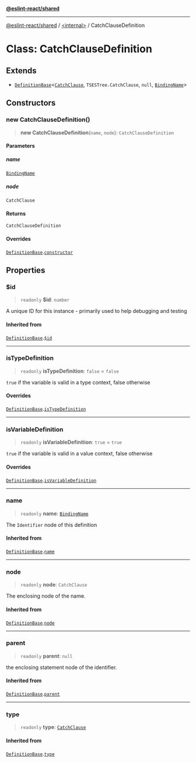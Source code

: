[**@eslint-react/shared**](../../README.md)

***

[@eslint-react/shared](../../README.md) / [\<internal\>](../README.md) / CatchClauseDefinition

# Class: CatchClauseDefinition

## Extends

- [`DefinitionBase`](DefinitionBase.md)\<[`CatchClause`](../README.md#catchclause), `TSESTree.CatchClause`, `null`, [`BindingName`](../type-aliases/BindingName.md)\>

## Constructors

### new CatchClauseDefinition()

> **new CatchClauseDefinition**(`name`, `node`): `CatchClauseDefinition`

#### Parameters

##### name

[`BindingName`](../type-aliases/BindingName.md)

##### node

`CatchClause`

#### Returns

`CatchClauseDefinition`

#### Overrides

[`DefinitionBase`](DefinitionBase.md).[`constructor`](DefinitionBase.md#constructor)

## Properties

### $id

> `readonly` **$id**: `number`

A unique ID for this instance - primarily used to help debugging and testing

#### Inherited from

[`DefinitionBase`](DefinitionBase.md).[`$id`](DefinitionBase.md#id)

***

### isTypeDefinition

> `readonly` **isTypeDefinition**: `false` = `false`

`true` if the variable is valid in a type context, false otherwise

#### Overrides

[`DefinitionBase`](DefinitionBase.md).[`isTypeDefinition`](DefinitionBase.md#istypedefinition)

***

### isVariableDefinition

> `readonly` **isVariableDefinition**: `true` = `true`

`true` if the variable is valid in a value context, false otherwise

#### Overrides

[`DefinitionBase`](DefinitionBase.md).[`isVariableDefinition`](DefinitionBase.md#isvariabledefinition)

***

### name

> `readonly` **name**: [`BindingName`](../type-aliases/BindingName.md)

The `Identifier` node of this definition

#### Inherited from

[`DefinitionBase`](DefinitionBase.md).[`name`](DefinitionBase.md#name-1)

***

### node

> `readonly` **node**: `CatchClause`

The enclosing node of the name.

#### Inherited from

[`DefinitionBase`](DefinitionBase.md).[`node`](DefinitionBase.md#node-1)

***

### parent

> `readonly` **parent**: `null`

the enclosing statement node of the identifier.

#### Inherited from

[`DefinitionBase`](DefinitionBase.md).[`parent`](DefinitionBase.md#parent-1)

***

### type

> `readonly` **type**: [`CatchClause`](../README.md#catchclause)

#### Inherited from

[`DefinitionBase`](DefinitionBase.md).[`type`](DefinitionBase.md#type-1)
